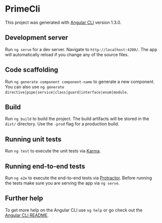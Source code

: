 
<!-- Sửa thông tin file dưới để chạy gantt -->
<!-- node_modules\@syncfusion\ej2-calendars\dist\es6\ej2-calendars.es2015.js -->
 <!-- getCultureValues() {
        const culShortNames = [];
        let cldrObj;
        const dayFormat = 'days.stand-alone.' + this.dayHeaderFormat.toLowerCase();
		cldrObj = (getValue(dayFormat, getDefaultDateObject()));       
	    // if (this.locale === 'en' || this.locale === 'en-US') {
            // cldrObj = (getValue(dayFormat, getDefaultDateObject()));
        // }
        // else {
            // cldrObj = (this.getCultureObjects(cldrData, '' + this.locale));
        // }
        for (const obj of Object.keys(cldrObj)) {
            culShortNames.push(getValue(obj, cldrObj));
        }
        return culShortNames;
    } -->

# PrimeCli

This project was generated with [Angular CLI](https://github.com/angular/angular-cli) version 1.3.0.

## Development server

Run `ng serve` for a dev server. Navigate to `http://localhost:4200/`. The app will automatically reload if you change any of the source files.

## Code scaffolding

Run `ng generate component component-name` to generate a new component. You can also use `ng generate directive|pipe|service|class|guard|interface|enum|module`.

## Build

Run `ng build` to build the project. The build artifacts will be stored in the `dist/` directory. Use the `-prod` flag for a production build.

## Running unit tests

Run `ng test` to execute the unit tests via [Karma](https://karma-runner.github.io).

## Running end-to-end tests

Run `ng e2e` to execute the end-to-end tests via [Protractor](http://www.protractortest.org/).
Before running the tests make sure you are serving the app via `ng serve`.

## Further help

To get more help on the Angular CLI use `ng help` or go check out the [Angular CLI README](https://github.com/angular/angular-cli/blob/master/README.md).
